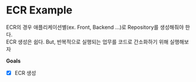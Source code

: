 # ECR Example  
ECR의 경우 애플리케이션별(ex. Front, Backend ...)로 Repository를 생성해줘야 한다.  
ECR 생성은 쉽다. But, 반복적으로 실행되는 업무를 코드로 간소화하기 위해 실행해보자

**Goals**  
- [x] ECR 생성